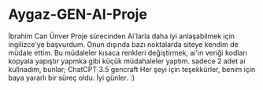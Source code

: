 # Aygaz-GEN-AI-Proje
İbrahim Can Ünver
Proje sürecinden Ai'larla daha iyi anlaşabilmek için ingilizce'ye başvurdum. Onun dışında bazı noktalarda siteye kendim de müdale ettim. 
Bu müdaleler kısaca renkleri değiştirmek, ai'ın veriği kodları kopyala yapıştır yapmka gibi küçük müdahaleler yaptım.
sadece 2 adet ai kullnadım, bunlar;
ChatCPT 3.5
gencraft
Her şeyi için teşekkürler, benim için baya yararlı bir süreç oldu. 
İyi günler. :)
